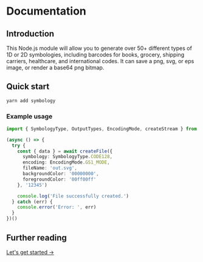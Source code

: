 # Documentation

## Introduction

This Node.js module will allow you to generate over 50+ different types of 1D or 2D symbologies, including barcodes for books, grocery, shipping carriers, healthcare, and international codes. It can save a png, svg, or eps image, or render a base64 png bitmap.

## Quick start

```sh
yarn add symbology
```

### Example usage

```ts
import { SymbologyType, OutputTypes, EncodingMode, createStream } from 'symbology'

(async () => {
  try {
    const { data } = await createFile({
      symbology: SymbologyType.CODE128,
      encoding: EncodingMode.GS1_MODE,
      fileName: 'out.svg',
      backgroundColor: '00000000',
      foregroundColor: '00ff00ff'
    }, '12345')

    console.log('File successfully created.')
  } catch (err) {
    console.error('Error: ', err)
  }
})()
```

## Further reading

[Let's get started →](api.md)
